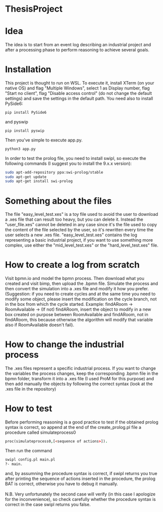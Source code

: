 # ThesisProject
# Idea
The idea is to start from an event log describing an industrial project and after a processing phase to perform reasoning to achieve several goals.
# Installation
This project is thought to run on WSL. To execute it, install XTerm (on your native OS) and flag "Multiple Windows", select 1 as Display number, flag "Start no client", flag "Disable access control" (do not change the default settings) and save the settings in the default path. You need also to install PySide6:
```bash
pip install PySide6
```
and pyswip
```bash
pip install pyswip
```
Then you've simple to execute app.py. 
```bash
python3 app.py
```
In order to test the prolog file, you need to install swipl, so execute the following commands (I suggest you to install the 9.x.x version): 
```bash
sudo apt-add-repository ppa:swi-prolog/stable
sudo apt-get update
sudo apt-get install swi-prolog
```
# Something about the files
The file "easy_level_test.xes" is a toy file used to avoid the user to download a .xes file that can result too heavy, but you can delete it. Instead the "user_file.xes" cannot be deleted in any case since it's the file used to copy the content of the file selected by the user, so it's rewritten every time the user selects a new .xes file. "easy_level_test.xes" contains the log representing a basic industrial project, if you want to use something more complex, use either the "mid_level_test.xes" or the "hard_level_test.xes" file.
# How to create a log from scratch
Visit bpmn.io and model the bpmn process. Then download what you created and visit bimp, then upload the .bpmn file. Simulate the process and then convert the simulation into a .xes file and modify it how you prefer. (Suggestion: if you need to create cycles and at the same time you need to modify some object, please insert the modification on the cycle branch, not in the box from which the cycle started. Example: findARoom -> RoomAvailable -> (If not) findARoom, insert the object to modify in a new box created on purpose between RoomAvailable and findARoom, not in findARoom, this because otherwise the algorithm will modify that variable also if RoomAvailable doesn't fail). 
# How to change the industrial process
The .xes files represent a specific industrial process. If you want to change the variables the process changes, keep the corresponding .bpmn file in the bpmn folder, transform it into a .xes file (I used ProM for this purpose) and then add manually the objects by following the correct syntax (look at the .xes file in the repository)
# How to test
Before performing reasoning is a good practice to test if the obtained prolog syntax is correct, so append at the end of the create_prolog.pl file a procedure called simulateprocess0 
```prolog
proc(simulateprocess0,[<sequence of actions>]). 
```
Then run the command
```bash
swipl config.pl main.pl
?- main.
```
and, by assumning the procedure syntax is correct, if swipl returns you true after printing the sequence of actions inserted in the procedure, the prolog BAT is correct, otherwise you have to debug it manually. <br><br>N.B. Very unfortunately the second case will verify (in this case I apologize for the inconvenience), so check carefully whether the procedure syntax is correct in the case swipl returns you false.
